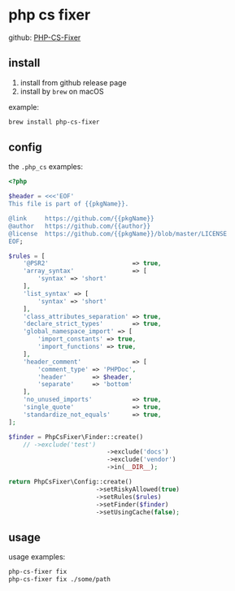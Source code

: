 # php cs fixer

github: [PHP-CS-Fixer](https://github.com/FriendsOfPHP/PHP-CS-Fixer)

## install

1. install from github release page
2. install by `brew` on macOS

example:

```bash
brew install php-cs-fixer
```

## config

the `.php_cs` examples: 

```php
<?php

$header = <<<'EOF'
This file is part of {{pkgName}}.

@link     https://github.com/{{pkgName}}
@author   https://github.com/{{author}}
@license  https://github.com/{{pkgName}}/blob/master/LICENSE
EOF;

$rules = [
    '@PSR2'                       => true,
    'array_syntax'                => [
        'syntax' => 'short'
    ],
    'list_syntax' => [
        'syntax' => 'short'
    ],
    'class_attributes_separation' => true,
    'declare_strict_types'        => true,
    'global_namespace_import' => [
        'import_constants' => true,
        'import_functions' => true,
    ],
    'header_comment'              => [
        'comment_type' => 'PHPDoc',
        'header'       => $header,
        'separate'     => 'bottom'
    ],
    'no_unused_imports'           => true,
    'single_quote'                => true,
    'standardize_not_equals'      => true,
];

$finder = PhpCsFixer\Finder::create()
    // ->exclude('test')
                           ->exclude('docs')
                           ->exclude('vendor')
                           ->in(__DIR__);

return PhpCsFixer\Config::create()
                        ->setRiskyAllowed(true)
                        ->setRules($rules)
                        ->setFinder($finder)
                        ->setUsingCache(false);

```

## usage

usage examples:

```bash
php-cs-fixer fix
php-cs-fixer fix ./some/path
```
